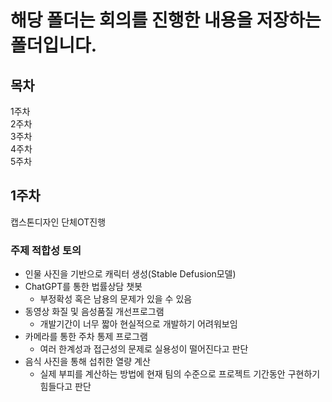 # 해당 폴더는 회의를 진행한 내용을 저장하는 폴더입니다.
## 목차
1주차   
2주차   
3주차   
4주차   
5주차   
## 1주차
캡스톤디자인 단체OT진행
### 주제 적합성 토의
* 인물 사진을 기반으로 캐릭터 생성(Stable Defusion모델)
* ChatGPT를 통한 법률상담 챗봇
  - 부정확성 혹은 남용의 문제가 있을 수 있음
* 동영상 화질 및 음성품질 개선프로그램
  - 개발기간이 너무 짧아 현실적으로 개발하기 어려워보임
* 카메라를 통한 주차 통제 프로그램
  - 여러 한계성과 접근성의 문제로 실용성이 떨어진다고 판단
* 음식 사진을 통해 섭취한 열량 계산
  - 실제 부피를 계산하는 방법에 현재 팀의 수준으로 프로젝트 기간동안 구현하기 힘들다고 판단
